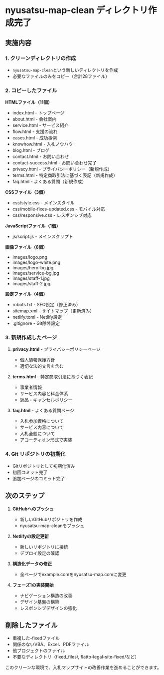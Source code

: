 # nyusatsu-map-clean ディレクトリ作成完了

## 実施内容

### 1. クリーンディレクトリの作成
- `nyusatsu-map-clean`という新しいディレクトリを作成
- 必要なファイルのみをコピー（合計28ファイル）

### 2. コピーしたファイル
**HTMLファイル（11個）**
- index.html - トップページ
- about.html - 会社案内
- service.html - サービス紹介
- flow.html - 支援の流れ
- cases.html - 成功事例
- knowhow.html - 入札ノウハウ
- blog.html - ブログ
- contact.html - お問い合わせ
- contact-success.html - お問い合わせ完了
- privacy.html - プライバシーポリシー（新規作成）
- terms.html - 特定商取引法に基づく表記（新規作成）
- faq.html - よくある質問（新規作成）

**CSSファイル（3個）**
- css/style.css - メインスタイル
- css/mobile-fixes-updated.css - モバイル対応
- css/responsive.css - レスポンシブ対応

**JavaScriptファイル（1個）**
- js/script.js - メインスクリプト

**画像ファイル（6個）**
- images/logo.png
- images/logo-white.png
- images/hero-bg.jpg
- images/service-bg.jpg
- images/staff-1.jpg
- images/staff-2.jpg

**設定ファイル（4個）**
- robots.txt - SEO設定（修正済み）
- sitemap.xml - サイトマップ（更新済み）
- netlify.toml - Netlify設定
- .gitignore - Git除外設定

### 3. 新規作成したページ
1. **privacy.html** - プライバシーポリシーページ
   - 個人情報保護方針
   - 適切な法的文言を含む

2. **terms.html** - 特定商取引法に基づく表記
   - 事業者情報
   - サービス内容と料金体系
   - 返品・キャンセルポリシー

3. **faq.html** - よくある質問ページ
   - 入札参加資格について
   - サービス内容について
   - 入札全般について
   - アコーディオン形式で実装

### 4. Git リポジトリの初期化
- Gitリポジトリとして初期化済み
- 初回コミット完了
- 追加ページのコミット完了

## 次のステップ

1. **GitHubへのプッシュ**
   - 新しいGitHubリポジトリを作成
   - nyusatsu-map-cleanをプッシュ

2. **Netlifyの設定更新**
   - 新しいリポジトリに接続
   - デプロイ設定の確認

3. **構造化データの修正**
   - 全ページでexample.comをnyusatsu-map.comに変更

4. **フェーズ1の実装開始**
   - ナビゲーション構造の改善
   - デザイン基盤の構築
   - レスポンシブデザインの強化

## 削除したファイル
- 重複した-fixedファイル
- 関係のないVBA、Excel、PDFファイル
- 他プロジェクトのファイル
- 不要なディレクトリ（fixed_files/, flatto-legal-site-fixed/など）

このクリーンな環境で、入札マップサイトの改善作業を進めることができます。